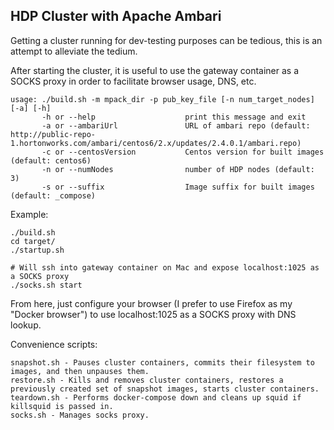 ## HDP Cluster with Apache Ambari

Getting a cluster running for dev-testing purposes can be tedious, this is an attempt to alleviate the tedium.

After starting the cluster, it is useful to use the gateway container as a SOCKS proxy in order to facilitate browser usage, DNS, etc.

```
usage: ./build.sh -m mpack_dir -p pub_key_file [-n num_target_nodes] [-a] [-h]
       -h or --help                    print this message and exit
       -a or --ambariUrl               URL of ambari repo (default: http://public-repo-1.hortonworks.com/ambari/centos6/2.x/updates/2.4.0.1/ambari.repo)
       -c or --centosVersion           Centos version for built images (default: centos6)
       -n or --numNodes                number of HDP nodes (default: 3)
       -s or --suffix                  Image suffix for built images (default: _compose)
```

Example:
```
./build.sh
cd target/
./startup.sh

# Will ssh into gateway container on Mac and expose localhost:1025 as a SOCKS proxy
./socks.sh start
```

From here, just configure your browser (I prefer to use Firefox as my "Docker browser") to use localhost:1025 as a SOCKS proxy with DNS lookup.


Convenience scripts:

```
snapshot.sh - Pauses cluster containers, commits their filesystem to images, and then unpauses them.
restore.sh - Kills and removes cluster containers, restores a previously created set of snapshot images, starts cluster containers.
teardown.sh - Performs docker-compose down and cleans up squid if killsquid is passed in.
socks.sh - Manages socks proxy.
```
